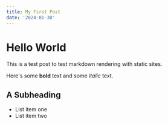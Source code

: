 ```yaml
---
title: My First Post
date: '2024-01-30'
---
```


# Hello World

This is a test post to test markdown rendering with static sites.

Here's some **bold** text and some *italic* text.

## A Subheading

- List item one
- List item two
